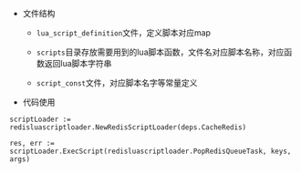 - 文件结构

    - `lua_script_definition`文件，定义脚本对应map

    - `scripts`目录存放需要用到的lua脚本函数，文件名对应脚本名称，对应函数返回lua脚本字符串

    - `script_const`文件，对应脚本名字等常量定义

- 代码使用

```golang
scriptLoader := redisluascriptloader.NewRedisScriptLoader(deps.CacheRedis)

res, err := scriptLoader.ExecScript(redisluascriptloader.PopRedisQueueTask, keys, args)
```
